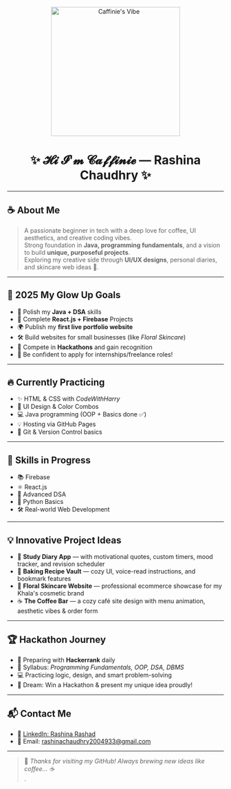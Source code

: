 <!-- Header Image -->
<p align="center">
  <img src="https://i.pinimg.com/originals/59/e3/56/59e3560d2b5c456b5c4cb66f9573fcdf.gif" width="300px" alt="Caffinie's Vibe"/>
</p>

<h1 align="center">✨ 𝓗𝓲 𝓘'𝓶 𝓒𝓪𝓯𝓯𝓲𝓷𝓲𝓮 — Rashina Chaudhry ✨</h1>

---

## ☕ About Me
> A passionate beginner in tech with a deep love for coffee, UI aesthetics, and creative coding vibes.  
> Strong foundation in **Java, programming fundamentals**, and a vision to build **unique, purposeful projects**.  
> Exploring my creative side through **UI/UX designs**, personal diaries, and skincare web ideas 🌿.

---

## 🌟 2025 My Glow Up Goals
- 🌱 Polish my **Java + DSA** skills  
- 🚀 Complete **React.js + Firebase** Projects  
- 🌍 Publish my **first live portfolio website**  
- 🛠 Build websites for small businesses (like *Floral Skincare*)  
- 🧠 Compete in **Hackathons** and gain recognition  
- 🎯 Be confident to apply for internships/freelance roles!

---

## 🔥 Currently Practicing
- ✨ HTML & CSS with *CodeWithHarry*  
- 🎨 UI Design & Color Combos  
- 💻 Java programming (OOP + Basics done ✅)  
- 💡 Hosting via GitHub Pages  
- 📁 Git & Version Control basics

---

## 🚧 Skills in Progress
- 📚 Firebase  
- ⚛️ React.js  
- 🧠 Advanced DSA  
- 🐍 Python Basics  
- 🛠 Real-world Web Development

---

## 💡 Innovative Project Ideas
- 📒 **Study Diary App** — with motivational quotes, custom timers, mood tracker, and revision scheduler  
- 🧁 **Baking Recipe Vault** — cozy UI, voice-read instructions, and bookmark features  
- 🧴 **Floral Skincare Website** — professional ecommerce showcase for my Khala's cosmetic brand  
- ☕ **The Coffee Bar** — a cozy café site design with menu animation, aesthetic vibes & order form

---

## 🏆 Hackathon Journey
- 🔎 Preparing with **Hackerrank** daily  
- 💪 Syllabus: *Programming Fundamentals, OOP, DSA, DBMS*  
- 💻 Practicing logic, design, and smart problem-solving  
- 🎯 Dream: Win a Hackathon & present my unique idea proudly!

---

## 📬 Contact Me
- 🔗 [LinkedIn: Rashina Rashad](https://www.linkedin.com/in/rashina-rashad)  
- 📩 Email: rashinachaudhry2004933@gmail.com  

---

> 💖 *Thanks for visiting my GitHub! Always brewing new ideas like coffee… ☕*  
.
